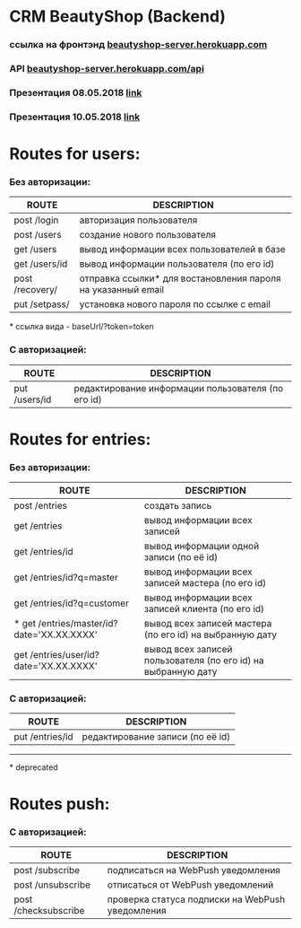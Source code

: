# CRM BeautyShop (Backend)


### ссылка на фронтэнд  [beautyshop-server.herokuapp.com](http://beautyshop-server.herokuapp.com)

### API [beautyshop-server.herokuapp.com/api](http://beautyshop-server.herokuapp.com/api)

### Презентация 08.05.2018 [link](https://docs.google.com/presentation/d/1evrs7UpZOxepx1hq7074Vvzf9nr5iprIEHFn8FL57yU/)
### Презентация 10.05.2018 [link](https://docs.google.com/presentation/d/1WYA-1gTt4olOKgFDpOYUBSvFlQpvQs86vI04r1h4psI/)

# Routes for users:

### Без авторизации:

| ROUTE | DESCRIPTION |
| ------------ | ------------ |
| post /login | авторизация пользователя |
| post /users | создание нового пользователя |
| get /users | вывод информации всех пользователей в базе |
| get /users/id | вывод информации пользователя (по его id) |
| post /recovery/ | отправка ссылки\* для востановления пароля на указанный email |
| put /setpass/ | уcтановка нового пароля по ссылке с email |

\* ccылка вида - baseUrl/?token=token
  
### C авторизацией:

| ROUTE | DESCRIPTION |
| ------ | ------ |
| put /users/id | редактирование информации пользователя (по его id) |




# Routes for entries:
### Без авторизации:

| ROUTE | DESCRIPTION |
| ------------ | ------------ |
| post /entries | создать запись |
| get /entries | вывод информации всех записей |
| get /entries/id | вывод информации одной записи (по её id) |
| get /entries/id?q=master | вывод информации всех записей мастера (по его id) |
| get /entries/id?q=customer | вывод информации всех записей клиента (по его id) |
| \* get /entries/master/id?date='XX.XX.XXXX' | вывод всех записей мастера (по его id) на выбранную дату |
| get /entries/user/id?date='XX.XX.XXXX' | вывод всех записей пользователя (по его id) на выбранную дату |

  
###  C авторизацией:

| ROUTE | DESCRIPTION |
| ------------ | ------------ |
| put /entries/id  | редактирование записи (по её id) |


---

\* deprecated

# Routes push:
### C авторизацией:

| ROUTE | DESCRIPTION |
| ------------ | ------------ |
| post /subscribe | подписаться на WebPush уведомления |
| post /unsubscribe | отписаться от WebPush уведомлений |
| post /checksubscribe | проверка статуса подписки на WebPush уведомления |


